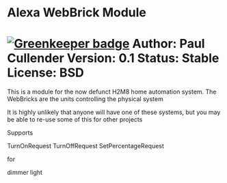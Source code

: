Alexa WebBrick Module
=====================

[![Greenkeeper badge](https://badges.greenkeeper.io/paulcull/alexa-webbrick.svg)](https://greenkeeper.io/)
Author: Paul Cullender
Version: 0.1
Status: Stable
License: BSD
=====================

This is a module for the now defunct H2M8 home automation
system. The WebBricks are the units controlling the
physical system

It is highly unlikely that anyone will have one of these
systems, but you may be able to re-use some of this for
other projects

Supports

TurnOnRequest
TurnOffRequest
SetPercentageRequest

for

dimmer
light
